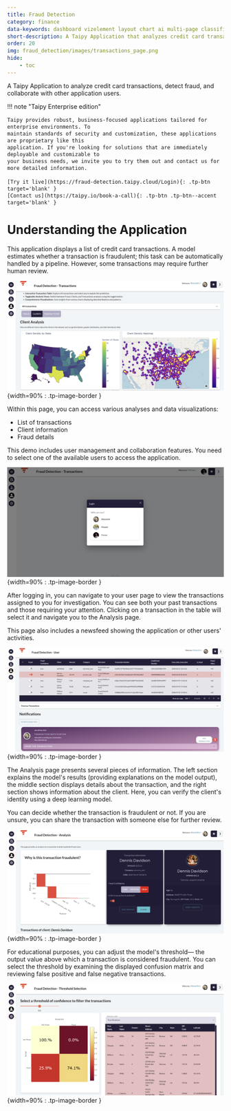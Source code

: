 ```yaml
---
title: Fraud Detection
category: finance
data-keywords: dashboard vizelement layout chart ai multi-page classification enterprise
short-description: A Taipy Application that analyzes credit card transactions to detect fraud.
order: 20
img: fraud_detection/images/transactions_page.png
hide:
    - toc
---
```


A Taipy Application to analyze credit card transactions, detect fraud, and collaborate with other 
application users.

!!! note "Taipy Enterprise edition"

    Taipy provides robust, business-focused applications tailored for enterprise environments. To
    maintain standards of security and customization, these applications are proprietary like this
    application. If you're looking for solutions that are immediately deployable and customizable to
    your business needs, we invite you to try them out and contact us for more detailed information.

    [Try it live](https://fraud-detection.taipy.cloud/Login){: .tp-btn target='blank' }
    [Contact us](https://taipy.io/book-a-call){: .tp-btn .tp-btn--accent target='blank' }


# Understanding the Application

This application displays a list of credit card transactions. A model estimates whether a 
transaction is fraudulent; this task can be automatically handled by a pipeline. However, 
some transactions may require further human review.

![Transactions](images/transactions_page.png){width=90% : .tp-image-border }

Within this page, you can access various analyses and data visualizations:

- List of transactions
- Client information
- Fraud details

This demo includes user management and collaboration features. You need to select one of the 
available users to access the application.

![Users](images/login_page.png){width=90% : .tp-image-border }

After logging in, you can navigate to your user page to view the transactions assigned to you 
for investigation. You can see both your past transactions and those requiring your attention. 
Clicking on a transaction in the table will select it and navigate you to the Analysis page. 

This page also includes a newsfeed showing the application or other users' activities.

![User Page](images/user_page.png){width=90% : .tp-image-border }

The Analysis page presents several pieces of information. The left section explains the model's 
results (providing explanations on the model output), the middle section displays details about 
the transaction, and the right section shows information about the client. Here, you can verify 
the client's identity using a deep learning model.

You can decide whether the transaction is fraudulent or not. If you are unsure, you can share the 
transaction with someone else for further review.

![Analysis](images/analysis_page.png){width=90% : .tp-image-border }

For educational purposes, you can adjust the model's threshold— the output value above which a 
transaction is considered fraudulent. You can select the threshold by examining the displayed 
confusion matrix and reviewing false positive and false negative transactions.

![Threshold Selection Page](images/threshold_page.png){width=90% : .tp-image-border }
